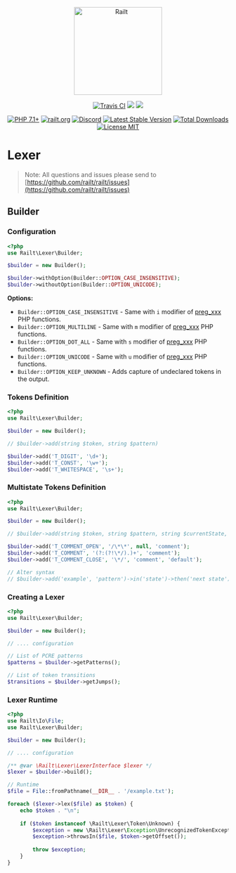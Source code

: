 <p align="center">
    <img src="https://railt.org/images/logo-dark.svg" width="200" alt="Railt" />
</p>
<p align="center">
    <a href="https://travis-ci.org/railt/lexer"><img src="https://travis-ci.org/railt/lexer.svg?branch=1.4.x" alt="Travis CI" /></a>
    <a href="https://codeclimate.com/github/railt/lexer/test_coverage"><img src="https://api.codeclimate.com/v1/badges/8f4b0e28928bf2b445b2/test_coverage" /></a>
    <a href="https://codeclimate.com/github/railt/lexer/maintainability"><img src="https://api.codeclimate.com/v1/badges/8f4b0e28928bf2b445b2/maintainability" /></a>
</p>
<p align="center">
    <a href="https://packagist.org/packages/railt/lexer"><img src="https://img.shields.io/badge/PHP-7.1+-6f4ca5.svg" alt="PHP 7.1+"></a>
    <a href="https://railt.org"><img src="https://img.shields.io/badge/official-site-6f4ca5.svg" alt="railt.org"></a>
    <a href="https://discord.gg/ND7SpD4"><img src="https://img.shields.io/badge/discord-chat-6f4ca5.svg" alt="Discord"></a>
    <a href="https://packagist.org/packages/railt/lexer"><img src="https://poser.pugx.org/railt/lexer/version" alt="Latest Stable Version"></a>
    <a href="https://packagist.org/packages/railt/lexer"><img src="https://poser.pugx.org/railt/lexer/downloads" alt="Total Downloads"></a>
    <a href="https://raw.githubusercontent.com/railt/lexer/1.4.x/LICENSE.md"><img src="https://poser.pugx.org/railt/lexer/license" alt="License MIT"></a>
</p>

# Lexer

> Note: All questions and issues please send 
to [https://github.com/railt/railt/issues](https://github.com/railt/railt/issues)

## Builder

### Configuration

```php
<?php
use Railt\Lexer\Builder;

$builder = new Builder();

$builder->withOption(Builder::OPTION_CASE_INSENSITIVE);
$builder->withoutOption(Builder::OPTION_UNICODE);
``` 

**Options:**

- `Builder::OPTION_CASE_INSENSITIVE` - Same with `i` modifier of [preg_xxx](http://php.net/manual/en/reference.pcre.pattern.modifiers.php) PHP functions.
- `Builder::OPTION_MULTILINE` - Same with `m` modifier of [preg_xxx](http://php.net/manual/en/reference.pcre.pattern.modifiers.php) PHP functions.
- `Builder::OPTION_DOT_ALL` - Same with `s` modifier of [preg_xxx](http://php.net/manual/en/reference.pcre.pattern.modifiers.php) PHP functions.
- `Builder::OPTION_UNICODE` - Same with `u` modifier of [preg_xxx](http://php.net/manual/en/reference.pcre.pattern.modifiers.php) PHP functions.
- `Builder::OPTION_KEEP_UNKNOWN` - Adds capture of undeclared tokens in the output.

### Tokens Definition

```php
<?php
use Railt\Lexer\Builder;

$builder = new Builder();

// $builder->add(string $token, string $pattern)

$builder->add('T_DIGIT', '\d+');
$builder->add('T_CONST', '\w+');
$builder->add('T_WHITESPACE', '\s+');
```

### Multistate Tokens Definition

```php
<?php
use Railt\Lexer\Builder;

$builder = new Builder();

// $builder->add(string $token, string $pattern, string $currentState, string $nextState)

$builder->add('T_COMMENT_OPEN', '/\*\*', null, 'comment');
$builder->add('T_COMMENT', '(?:(?!\*/).)+', 'comment');
$builder->add('T_COMMENT_CLOSE', '\*/', 'comment', 'default');

// Alter syntax
// $builder->add('example', 'pattern')->in('state')->then('next state');
```

### Creating a Lexer

```php
<?php
use Railt\Lexer\Builder;

$builder = new Builder();

// .... configuration

// List of PCRE patterns
$patterns = $builder->getPatterns();

// List of token transitions
$transitions = $builder->getJumps();
```

### Lexer Runtime

```php
<?php
use Railt\Io\File;
use Railt\Lexer\Builder;

$builder = new Builder();

// .... configuration

/** @var \Railt\Lexer\LexerInterface $lexer */
$lexer = $builder->build();

// Runtime
$file = File::fromPathname(__DIR__ . '/example.txt');

foreach ($lexer->lex($file) as $token) {
    echo $token . "\n";
    
    if ($token instanceof \Railt\Lexer\Token\Unknown) {
        $exception = new \Railt\Lexer\Exception\UnrecognizedTokenException('Error');
        $exception->throwsIn($file, $token->getOffset());
        
        throw $exception;
    }
}
```
